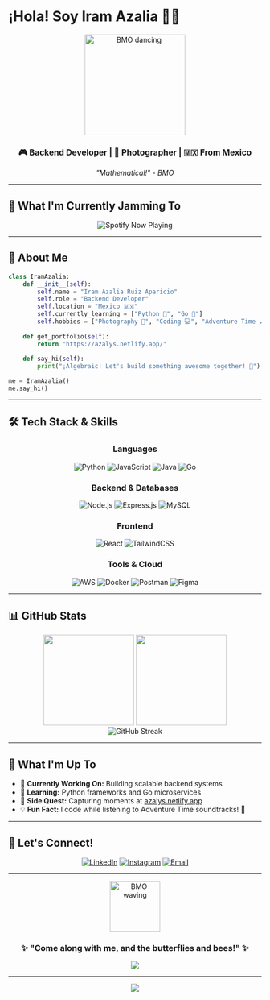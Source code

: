 # ¡Hola! Soy Iram Azalia 👋✨

<div align="center">
  <img src="https://i.imgur.com/oNH6H1n.gif" alt="BMO dancing" width="200"/>
  
  ### 🎮 Backend Developer | 📸 Photographer | 🇲🇽 From Mexico
  
  *"Mathematical!" - BMO*
</div>

---

## 🎵 What I'm Currently Jamming To

<div align="center">
  <img src="https://spotify-github-profile.vercel.app/api/view?uid=TU_SPOTIFY_USER_ID&cover_image=true&theme=compact&show_offline=false&background_color=0d1117&interchange=false&bar_color=53b14f&bar_color_cover=false" alt="Spotify Now Playing"/>
</div>

---

## 🌟 About Me

```python
class IramAzalia:
    def __init__(self):
        self.name = "Iram Azalia Ruiz Aparicio"
        self.role = "Backend Developer"
        self.location = "Mexico 🇲🇽"
        self.currently_learning = ["Python 🐍", "Go 🐹"]
        self.hobbies = ["Photography 📸", "Coding 💻", "Adventure Time 🗡️"]
        
    def get_portfolio(self):
        return "https://azalys.netlify.app/"
        
    def say_hi(self):
        print("¡Algebraic! Let's build something awesome together! 🚀")

me = IramAzalia()
me.say_hi()
```

---

## 🛠️ Tech Stack & Skills

<div align="center">

### Languages
![Python](https://img.shields.io/badge/Python-FFD43B?style=for-the-badge&logo=python&logoColor=blue)
![JavaScript](https://img.shields.io/badge/JavaScript-323330?style=for-the-badge&logo=javascript&logoColor=F7DF1E)
![Java](https://img.shields.io/badge/Java-ED8B00?style=for-the-badge&logo=openjdk&logoColor=white)
![Go](https://img.shields.io/badge/Go-00ADD8?style=for-the-badge&logo=go&logoColor=white)

### Backend & Databases
![Node.js](https://img.shields.io/badge/Node%20js-339933?style=for-the-badge&logo=nodedotjs&logoColor=white)
![Express.js](https://img.shields.io/badge/Express%20js-000000?style=for-the-badge&logo=express&logoColor=white)
![MySQL](https://img.shields.io/badge/MySQL-005C84?style=for-the-badge&logo=mysql&logoColor=white)

### Frontend
![React](https://img.shields.io/badge/React-20232A?style=for-the-badge&logo=react&logoColor=61DAFB)
![TailwindCSS](https://img.shields.io/badge/Tailwind_CSS-38B2AC?style=for-the-badge&logo=tailwind-css&logoColor=white)

### Tools & Cloud
![AWS](https://img.shields.io/badge/Amazon_AWS-FF9900?style=for-the-badge&logo=amazonaws&logoColor=white)
![Docker](https://img.shields.io/badge/Docker-2CA5E0?style=for-the-badge&logo=docker&logoColor=white)
![Postman](https://img.shields.io/badge/Postman-FF6C37?style=for-the-badge&logo=Postman&logoColor=white)
![Figma](https://img.shields.io/badge/Figma-F24E1E?style=for-the-badge&logo=figma&logoColor=white)

</div>

---

## 📊 GitHub Stats

<div align="center">
  <img height="180em" src="https://github-readme-stats.vercel.app/api?username=TU_GITHUB_USERNAME&show_icons=true&theme=tokyonight&include_all_commits=true&count_private=true"/>
  <img height="180em" src="https://github-readme-stats.vercel.app/api/top-langs/?username=TU_GITHUB_USERNAME&layout=compact&langs_count=7&theme=tokyonight"/>
</div>

<div align="center">
  <img src="https://github-readme-streak-stats.herokuapp.com/?user=TU_GITHUB_USERNAME&theme=tokyonight" alt="GitHub Streak"/>
</div>

---

## 🎯 What I'm Up To

- 🔭 **Currently Working On:** Building scalable backend systems
- 🌱 **Learning:** Python frameworks and Go microservices
- 📸 **Side Quest:** Capturing moments at [azalys.netlify.app](https://azalys.netlify.app/)
- 💡 **Fun Fact:** I code while listening to Adventure Time soundtracks! 🎵

---

## 🤝 Let's Connect!

<div align="center">
  
  [![LinkedIn](https://img.shields.io/badge/LinkedIn-0077B5?style=for-the-badge&logo=linkedin&logoColor=white)](https://linkedin.com/in/iram-azalia-ruiz-aparicio)
  [![Instagram](https://img.shields.io/badge/Instagram-E4405F?style=for-the-badge&logo=instagram&logoColor=white)](https://instagram.com/ruiz.iram)
  [![Email](https://img.shields.io/badge/Email-D14836?style=for-the-badge&logo=gmail&logoColor=white)](mailto:iramazaliar@gmail.com)
  
</div>

---

<div align="center">
  <img src="https://i.imgur.com/X5W6XvN.gif" alt="BMO waving" width="100"/>
  
  ### ✨ "Come along with me, and the butterflies and bees!" ✨
  
  <img src="https://komarev.com/ghpvc/?username=TU_GITHUB_USERNAME&color=blueviolet&style=flat-square&label=Profile+Views"/>
</div>

---

<div align="center">
  <img src="https://capsule-render.vercel.app/api?type=waving&color=gradient&height=100&section=footer"/>
</div>
